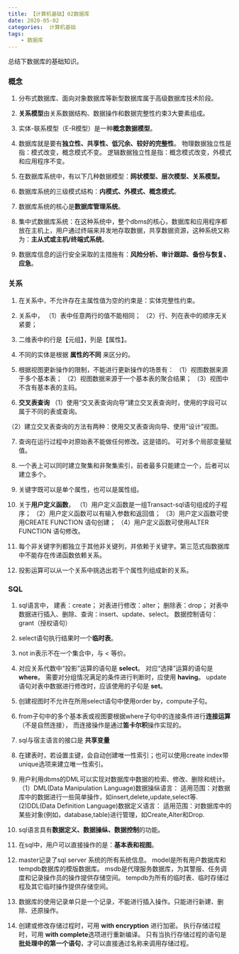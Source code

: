 ```yaml
---
title: 【计算机基础】02数据库
date: 2020-05-02
categories:  计算机基础
tags:
    - 数据库
---
```

总结下数据库的基础知识。

<!--more-->
### 概念
1. 分布式数据库、面向对象数据库等新型数据库属于高级数据库技术阶段。

2. **关系模型**由关系数据结构、数据操作和数据完整性约束3大要素组成。

3. 实体-联系模型（E-R模型）是一种**概念数据模型**。

4. 数据库就是要有**独立性、共享性、低冗余、较好的完整性**。
物理数据独立性是指：模式改变，概念模式不变。
逻辑数据独立性是指：概念模式改变，外模式和应用程序不变。

5. 在数据库系统中，有以下几种数据模型：**网状模型、层次模型、关系模型。**

6. 数据库系统的三级模式结构：**内模式、外模式、概念模式**。

7. 数据库系统的核心是**数据库管理系统**。

8. 集中式数据库系统：在这种系统中，整个dbms的核心，数据库和应用程序都放在主机上，用户通过终端来并发地存取数据，共享数据资源，这种系统又称为：**主从式或主机/终端式系统**。

9. 数据库信息的运行安全采取的主措施有：**风险分析、审计跟踪、备份与恢复、应急**。


### 关系
1. 在关系中，不允许存在主属性值为空的约束是：实体完整性约束。

2. 关系中，
（1）表中任意两行的值不能相同；
（2）行、列在表中的顺序无关紧要；

3. 二维表中的行是【元组】，列是【属性】。

4. 不同的实体是根据 **属性的不同** 来区分的。

5. 根据视图更新操作的限制，不能进行更新操作的场景有：
（1）视图数据来源于多个基本表；
（2）视图数据来源于一个基本表的聚合结果；
（3）视图中不含有基本表的主码。

6. **交叉表查询**
（1）使用“交叉表查询向导”建立交叉表查询时，使用的字段可以属于不同的表或查询。

（2）建立交叉表查询的方法有两种：使用交叉表查询向导、使用“设计”视图。

7. 查询在运行过程中对原始表不能做任何修改。这是错的。
可对多个局部变量赋值。

8. 一个表上可以同时建立聚集和非聚集索引，前者最多只能建立一个，后者可以建立多个。

9. 关键字既可以是单个属性，也可以是属性组。

10. 关于**用户定义函数**，
（1）用户定义函数是一组Transact-sql语句组成的子程序；
（2）用户定义函数可以有输入参数和返回值；
（3）用户定义函数可使用CREATE FUNCTION 语句创建；
（4）用户定义函数可使用ALTER FUNCTION 语句修改。

11. 每个非关键字列都独立于其他非关键列，并依赖于关键字。第三范式指数据库中不能存在传递函数依赖关系。

12. 投影运算可以从一个关系中挑选出若干个属性列组成新的关系。

### SQL
1. sql语言中，
建表：create；
对表进行修改：alter；
删除表：drop；
对表中数据进行插入、删除、查询：insert、update、select。
数据控制语句：grant（授权语句）

2. select语句执行结果时一个**临时表**。

3. not in表示不在一个集合中，与 < 等价。

4. 对应关系代数中“投影”运算的语句是 **select**。
对应“选择”运算的语句是 **where**。
需要对分组情况满足的条件进行判断时，应使用 **having**。
update语句对表中数据进行修改时，应该使用的子句是 **set**。

5. 创建视图时不允许在所用select语句中使用order by，compute子句。

6. from子句中的多个基本表或视图要根据where子句中的连接条件进行**连接运算**（不是自然连接），
而连接操作是通过**笛卡尔积**操作实现的。

7. sql与宿主语言的接口是 **共享变量**

8. 在建表时，若设置主键，会自动创建唯一性索引；也可以使用create index带unique选项来建立唯一性索引。

9. 用户利用dbms的DML可以实现对数据库中数据的检索、修改、删除和统计。
    （1）DML(Data Manipulation Language)数据操纵语言：
适用范围：对数据库中的数据进行一些简单操作，如insert,delete,update,select等.
 
    (2)DDL(Data Definition Language)数据定义语言：
适用范围：对数据库中的某些对象(例如，database,table)进行管理，如Create,Alter和Drop.

10. sql语言具有**数据定义、数据操纵、数据控制**的功能。

11. 在sql中，用户可以直接操作的是：**基本表和视图**。

12. master记录了sql server 系统的所有系统信息。
model是所有用户数据库和tempdb数据库的模版数据库。
msdb是代理服务数据库，为其警报、任务调度和记录操作员的操作提供存储空间。
tempdb为所有的临时表、临时存储过程及其它临时操作提供存储空间。

13. 数据库的使用记录单只是一个记录，不能进行插入操作。只能进行新建、删除、还原操作。

14. 创建或修改存储过程时，可用 **with encryption** 进行加密。
执行存储过程时，可用 **with complete**选项进行重新编译。
只有当执行存储过程的语句是 **批处理中的第一个语句**，才可以直接通过名称来调用存储过程。


